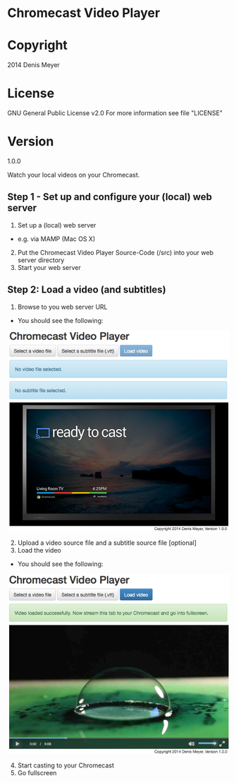 Chromecast Video Player
=====

# Copyright
2014 Denis Meyer

# License
GNU General Public License v2.0
For more information see file "LICENSE"

# Version
1.0.0

Watch your local videos on your Chromecast.

Step 1 - Set up and configure your (local) web server
-----
1. Set up a (local) web server
  - e.g. via MAMP (Mac OS X)
2. Put the Chromecast Video Player Source-Code (/src) into your web server directory
3. Start your web server

Step 2: Load a video (and subtitles)
-----
1. Browse to you web server URL
  - You should see the following:

  ![Screenshot](screenshots/0.png "Screenshot 1")

2. Upload a video source file and a subtitle source file [optional]
3. Load the video
  - You should see the following:

  ![Screenshot](screenshots/1.png "Screenshot 1")

4. Start casting to your Chromecast
5. Go fullscreen
